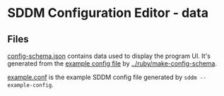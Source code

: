 # SDDM Configuration Editor - data

## Files
[config-schema.json](data/config-schema.json) contains data used to display the program UI.
It's generated from the [example config file](data/example.conf) by
[../ruby/make-config-schema](/ruby/make-config-schema).

[example.conf](data/example.conf) is the example SDDM config file generated by
`sddm --example-config`.

